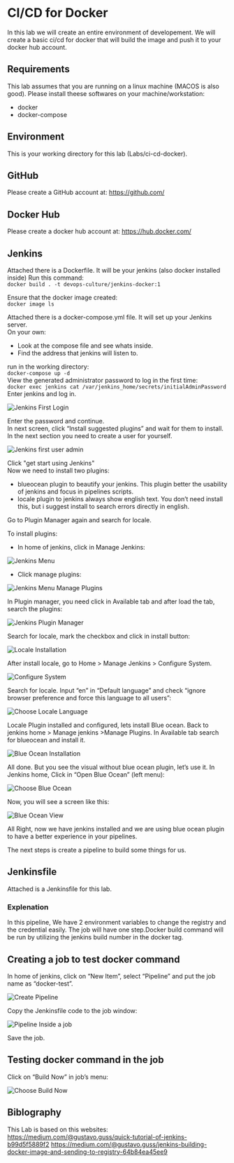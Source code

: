 # CI/CD for Docker
In this lab we will create an entire environment of developement.
We will create a basic ci/cd for docker that will build the image and push it to your docker hub account.

## Requirements
This lab assumes that you are running on a linux machine (MACOS is also good).
Please install theese softwares on your machine/workstation:
* docker 
* docker-compose

## Environment
This is your working directory for this lab (Labs/ci-cd-docker).

## GitHub
Please create a GitHub account at: https://github.com/

## Docker Hub
Please create a docker hub account at: https://hub.docker.com/

## Jenkins
Attached there is a Dockerfile. It will be your jenkins (also docker installed inside)
Run this command:  
    `docker build . -t devops-culture/jenkins-docker:1`  

Ensure that the docker image created:  
    `docker image ls`  

Attached there is a docker-compose.yml file. It will set up your Jenkins server.  
On your own:
* Look at the compose file and see whats inside.
* Find the address that jenkins will listen to.  

run in the working directory:  
    `docker-compose up -d`  
View the generated administrator password to log in the first time:  
    `docker exec jenkins cat /var/jenkins_home/secrets/initialAdminPassword`  
Enter jenkins and log in.

![Jenkins First Login](pictures/jenkins-first-login.png)

Enter the password and continue.  
In next screen, click “Install suggested plugins” and wait for them to install.  
In the next section you need to create a user for yourself.

![Jenkins first user admin](pictures/create-first-user-admin.png)

Click "get start using Jenkins"  
Now we need to install two plugins:
* blueocean plugin to beautify your jenkins. This plugin better the usability of jenkins and focus in pipelines scripts.
* locale plugin to jenkins always show english text. You don’t need install this, but i suggest install to search errors directly in english.

Go to Plugin Manager again and search for locale.

To install plugins:
- In home of jenkins, click in Manage Jenkins:

![Jenkins Menu](pictures/jenkins-menu.png)

- Click manage plugins:

![Jenkins Menu Manage Plugins](pictures/jenkins-manage-plugins.png)

In Plugin manager, you need click in Available tab and after load the tab, search the plugins:

![Jenkins Plugin Manager](pictures/plugin-manager.png)

Search for locale, mark the checkbox and click in install button:

![Locale Installation](pictures/locale-install.png)

After install locale, go to Home > Manage Jenkins > Configure System.

![Configure System](pictures/jenkins-configure-system.png)

Search for locale. Input “en” in “Default language” and check “ignore browser preference and force this language to all users”:

![Choose Locale Language](pictures/locale-lang.png)

Locale Plugin installed and configured, lets install Blue ocean.
Back to jenkins home > Manage jenkins >Manage Plugins. In Available tab search for blueocean and install it.

![Blue Ocean Installation](pictures/blueocean-install.png)

All done. But you see the visual without blue ocean plugin, let’s use it.
In Jenkins home, Click in “Open Blue Ocean” (left menu):

![Choose Blue Ocean](pictures/jenkins-menu-blueocean.png)

Now, you will see a screen like this:

![Blue Ocean View](pictures/blue-ocean-jenkins-view.png)

All Right, now we have jenkins installed and we are using blue ocean plugin to have a better experience in your pipelines.

The next steps is create a pipeline to build some things for us.

## Jenkinsfile
Attached is a Jenkinsfile for this lab.

### Explenation
In this pipeline, We have 2 environment variables to change the registry and the credential easily.
The job will have one step.Docker build command will be run by utilizing the jenkins build number in the docker tag.

## Creating a job to test docker command
In home of jenkins, click on “New Item”, select “Pipeline” and put the job name as “docker-test”.

![Create Pipeline](pictures/jenkins-create-pipeline.png)

Copy the Jenkinsfile code to the job window:

![Pipeline Inside a job](pictures/pipeline-in-job-config.png)

Save the job.

## Testing docker command in the job
Click on “Build Now” in job’s menu:

![Choose Build Now](pictures/jenkins-menu-build-now.png)



## Biblography
This Lab is based on this websites:  
https://medium.com/@gustavo.guss/quick-tutorial-of-jenkins-b99d5f5889f2
https://medium.com/@gustavo.guss/jenkins-building-docker-image-and-sending-to-registry-64b84ea45ee9